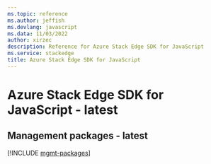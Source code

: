 ```yaml
---
ms.topic: reference
ms.author: jeffish
ms.devlang: javascript
ms.data: 11/03/2022
author: xirzec
description: Reference for Azure Stack Edge SDK for JavaScript
ms.service: stackedge
title: Azure Stack Edge SDK for JavaScript
---
```

# Azure Stack Edge SDK for JavaScript - latest

## Management packages - latest
[!INCLUDE [mgmt-packages](stack-edge-mgmt-index.md)]